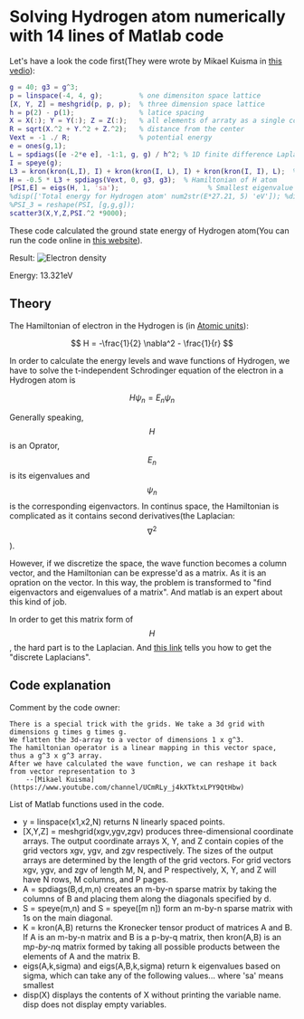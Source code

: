 # Solving Hydrogen atom numerically with 14 lines of Matlab code

Let's have a look the code first(They were wrote by Mikael Kuisma in [this vedio](https://www.youtube.com/watch?v=bW44gCulrvI)):

```matlab
g = 40; g3 = g^3;
p = linspace(-4, 4, g);         % one dimensiton space lattice
[X, Y, Z] = meshgrid(p, p, p);  % three dimension space lattice
h = p(2) - p(1);                % latice spacing
X = X(:); Y = Y(:); Z = Z(:);   % all elements of arraty as a single column
R = sqrt(X.^2 + Y.^2 + Z.^2);   % distance from the center
Vext = -1 ./ R;                 % potential energy
e = ones(g,1);               
L = spdiags([e -2*e e], -1:1, g, g) / h^2; % 1D finite difference Laplacian
I = speye(g);
L3 = kron(kron(L,I), I) + kron(kron(I, L), I) + kron(kron(I, I), L);  % extend Laplacian to 3 D
H = -0.5 * L3 + spdiags(Vext, 0, g3, g3);  % Hamiltonian of H atom
[PSI,E] = eigs(H, 1, 'sa');                      % Smallest eigenvalue of H
%disp(['Total energy for Hydrogen atom' num2str(E*27.21, 5) 'eV']); %display result
%PSI_3 = reshape(PSI, [g,g,g]);
scatter3(X,Y,Z,PSI.^2 *9000);
```

These code calculated the  ground state energy of Hydrogen atom(You can run the code online in [this website](http://www.tutorialspoint.com/matlab/try_matlab.php)).

Result: ![Electron density](/public/blogfigure/Hydrogen_lowest.png)

Energy: 13.321eV

## Theory

The Hamiltonian of electron in the Hydrogen is (in [Atomic units](http://en.wikipedia.org/wiki/Atomic_units)):

$$
H =  -\frac{1}{2} \nabla^2 - \frac{1}{r}
$$

In order to calculate the energy levels and wave functions of Hydrogen, we have to solve the t-independent Schrodinger equation of the electron in a Hydrogen atom is

$$
 H \psi_n = E_n \psi_n
$$

Generally speaking, $$H$$ is an Oprator, $$E_n$$ is its eigenvalues and $$\psi_n$$ is the corresponding eigenvactors.
In continus space, the Hamiltonian is complicated as it contains second derivatives(the Laplacian: $$\nabla^2$$). 

However, if we discretize the space, the wave function becomes a column vector, and the Hamiltonian can be expresse'd as
a matrix. As it is an opration on the vector. 
In this way, the problem is transformed to "find eigenvactors and eigenvalues of a matrix". And matlab is an expert about this kind of job.

In order to get this matrix form of $$H$$, the hard part is to the Laplacian. And [this link](http://en.wikipedia.org/wiki/Kronecker_sum_of_discrete_Laplacians) 
tells you how to get the "discrete Laplacians".

## Code explanation

Comment by the code owner:

    There is a special trick with the grids. We take a 3d grid with dimensions g times g times g. 
    We flatten the 3d-array to a vector of dimensions 1 x g^3. 
    The hamiltonian operator is a linear mapping in this vector space, 
    thus a g^3 x g^3 array. 
    After we have calculated the wave function, we can reshape it back from vector representation to 3
        --[Mikael Kuisma](https://www.youtube.com/channel/UCmRLy_j4kXTktxLPY9QtHbw)

List of Matlab functions used in the code.

- y = linspace(x1,x2,N) returns N linearly spaced points.
- [X,Y,Z] = meshgrid(xgv,ygv,zgv) produces three-dimensional coordinate arrays. The output coordinate arrays X, Y, and Z contain copies of the grid vectors xgv, ygv, and zgv respectively. The sizes of the output arrays are determined by the length of the grid vectors. For grid vectors xgv, ygv, and zgv of length M, N, and P respectively, X, Y, and Z will have N rows, M columns, and P pages.
- A = spdiags(B,d,m,n) creates an m-by-n sparse matrix by taking the columns of B and placing them along the diagonals specified by d.
- S = speye(m,n) and S = speye([m n]) form an m-by-n sparse matrix with 1s on the main diagonal.
- K = kron(A,B) returns the Kronecker tensor product of matrices A and B. If A is an m-by-n matrix and B is a p-by-q matrix, then kron(A,B) is an m*p-by-n*q matrix formed by taking all possible products between the elements of A and the matrix B.
- eigs(A,k,sigma) and eigs(A,B,k,sigma) return k eigenvalues based on sigma, which can take any of the following values... where 'sa' means smallest
- disp(X) displays the contents of X without printing the variable name. disp does not display empty variables.


<script type="text/javascript"
  src="https://cdn.mathjax.org/mathjax/latest/MathJax.js?config=TeX-AMS-MML_HTMLorMML">
</script>
